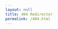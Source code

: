 ```yaml
---
layout: null
title: 404 Redirector
permalink: /404.html
---
```


<script language="JavaScript">
  var forwardingURL=window.location.pathname;
  if (forwardingURL.charAt(forwardingURL.length - 1) != "/") forwardingURL += "/";
  var gonnaFwd = false;
  var newURL = "";
  var baseURL = "";
  console.log(forwardingURL);
  {% for item in site.data.docsarchive.docker-compose %}
  if (forwardingURL.indexOf("/{{ item[0] }}") > -1)
  {
    console.log("Found via Docker Compose file for Acrhive")
    gonnaFwd = true;
    // make it so redirects cascade; first, use the base URL, then append path
    baseURL = forwardingURL.replace("/{{ item[0] }}","{{ page.archiveserver }}:{{ item[1].ports[0] | replace:':4000','' }}");
    forwardingURL = forwardingURL.replace("/{{ item[0] }}/","");
  }{% endfor %}
  {% for item in site.data.redirects %}
  var redirectVal = {{ item | jsonify }};
  if (forwardingURL == redirectVal.source)
  {
    console.log("Found via CSV @ ", redirectVal.source, redirectVal.destination);
    gonnaFwd = true;
    newURL = forwardingURL.replace(redirectVal.source,redirectVal.destination);
  }
  {% endfor %}
  {% for page in site.pages %}{% if page.aliases %}
  var aliases = {{ page.aliases | jsonify }};
  if( Object.prototype.toString.call( aliases ) === '[object Array]' ) {
    // aliases is an array, therefore, there are multiple aliases
    for (i=0; i< aliases.length; i++)
    {
      if (forwardingURL == aliases[i])
      {
        console.log("Found via Page Aliases on a multi-alias page @", "{{ page.url }}", aliases[i])
        gonnaFwd = true;
        newURL = "{{ page.url }}";
      }
    }
  } else {
    // only one alias for this page.
    if (forwardingURL == aliases)
    {
      console.log("Found via Page Aliases on a single-alias page @", forwardingURL.indexOf(aliases[i]), aliases[i])
      gonnaFwd = true;
      newURL = "{{ page.url }}";
    }
  }
  {% endif %}{% endfor %}
  if (gonnaFwd) {
    newURL = baseURL + newURL;
    console.log("Forwarding to: " + newURL);
    window.location.replace(newURL);
    window.location.href = newURL;
    document.write('<meta http-equiv="refresh" content="0; url=' + newURL + '">')
  } else {
    window.location.replace("/sorry/#" + forwardingURL);
    window.location.href = "/sorry/#" + forwardingURL;
    document.write('<meta http-equiv="refresh" content="0; url=/sorry/#' + forwardingURL + '">')
  }
</script>
